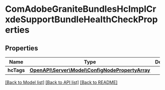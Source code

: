 # ComAdobeGraniteBundlesHcImplCrxdeSupportBundleHealthCheckProperties

## Properties
Name | Type | Description | Notes
------------ | ------------- | ------------- | -------------
**hcTags** | [**OpenAPI\Server\Model\ConfigNodePropertyArray**](ConfigNodePropertyArray.md) |  | [optional] 

[[Back to Model list]](../README.md#documentation-for-models) [[Back to API list]](../README.md#documentation-for-api-endpoints) [[Back to README]](../README.md)



